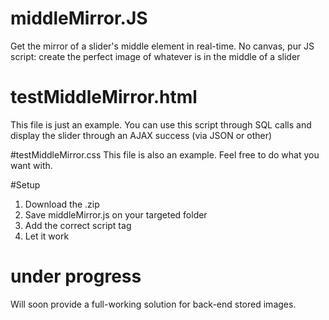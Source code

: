 # middleMirror.JS
Get the mirror of a slider's middle element in real-time.
No canvas, pur JS script: create the perfect image of whatever is in the middle of a slider

#
# testMiddleMirror.html
This file is just an example.
You can use this script through SQL calls and display the slider through an AJAX success (via JSON or other)

#testMiddleMirror.css
This file is also an example.
Feel free to do what you want with.

#Setup
1. Download the .zip
2. Save middleMirror.js on your targeted folder
3. Add the correct script tag
4. Let it work

# under progress
Will soon provide a full-working solution for back-end stored images.
